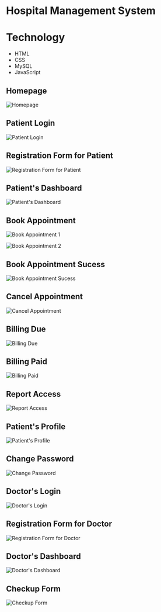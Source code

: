 # Hospital Management System

# Technology
- HTML
- CSS
- MySQL
- JavaScript
  
## Homepage
![Homepage](https://user-images.githubusercontent.com/74298809/127672748-d912a1ea-f9f2-4d83-b274-bdcfee33bd03.jpeg)


## Patient Login
![Patient Login](https://user-images.githubusercontent.com/74298809/127672979-bb2726f8-ae31-471f-8e4e-858ebe412489.jpeg)


## Registration Form for Patient
![Registration Form for Patient](https://user-images.githubusercontent.com/74298809/127673094-032b79a0-2632-4386-aafb-6f27069ea48b.jpeg)


## Patient's Dashboard
![Patient's Dashboard](https://user-images.githubusercontent.com/74298809/127673292-7e3d25d6-3cdf-431a-8bb1-e7360b90a7fb.jpeg)


## Book Appointment 
![Book Appointment 1](https://user-images.githubusercontent.com/74298809/127673365-4fd0c89a-34da-4c04-9400-b01fe4d0bb2a.jpeg)

![Book Appointment 2](https://user-images.githubusercontent.com/74298809/127673396-5257eae9-b0ce-4cc8-823d-244064fb8e6d.jpeg)


## Book Appointment Sucess
![Book Appointment Sucess](https://user-images.githubusercontent.com/74298809/127673415-550c5bab-c8cc-40d1-a575-c936725e8af4.jpeg)


## Cancel Appointment
![Cancel Appointment](https://user-images.githubusercontent.com/74298809/127673465-2d781731-a565-434d-b94c-e371d4ee931c.jpeg)


## Billing Due
![Billing Due](https://user-images.githubusercontent.com/74298809/127673494-2fe11883-8d8e-4ba7-885c-6cce4a956af7.jpeg)


## Billing Paid
![Billing Paid](https://user-images.githubusercontent.com/74298809/127673507-579c099d-64d8-4edb-b71a-f6575230edea.jpeg)


## Report Access
![Report Access](https://user-images.githubusercontent.com/74298809/127673522-f78835fa-5cf0-4548-820e-05e18302c444.jpeg)


## Patient's Profile
![Patient's Profile](https://user-images.githubusercontent.com/74298809/127673536-b3bfe000-7f71-4fc2-ab10-d497c896e37e.jpeg)


## Change Password
![Change Password](https://user-images.githubusercontent.com/74298809/127673553-54d79815-116d-4033-9dd6-fc7b3a4594ca.jpeg)


## Doctor's Login
![Doctor's Login](https://user-images.githubusercontent.com/74298809/127673569-0909f855-592e-44f7-8096-aa46e27e2d0c.jpeg)


## Registration Form for Doctor
![Registration Form for Doctor](https://user-images.githubusercontent.com/74298809/127673592-d5306b73-a09c-4a63-bd3c-bdc092281162.jpeg)


## Doctor's Dashboard
![Doctor's Dashboard](https://user-images.githubusercontent.com/74298809/127673609-f01dd1b7-6244-4e6b-8a43-f004feccf6ca.jpeg)


## Checkup Form
![Checkup Form](https://user-images.githubusercontent.com/74298809/127673622-8feac80b-6380-4ae7-8261-87ef35c74344.jpeg)
